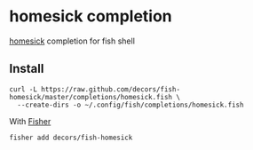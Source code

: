 # homesick completion

[homesick](https://github.com/technicalpickles/homesick) completion for fish shell

## Install

```fish
curl -L https://raw.github.com/decors/fish-homesick/master/completions/homesick.fish \
  --create-dirs -o ~/.config/fish/completions/homesick.fish
```

With [Fisher](https://github.com/jorgebucaran/fisher)

```fish
fisher add decors/fish-homesick
```
